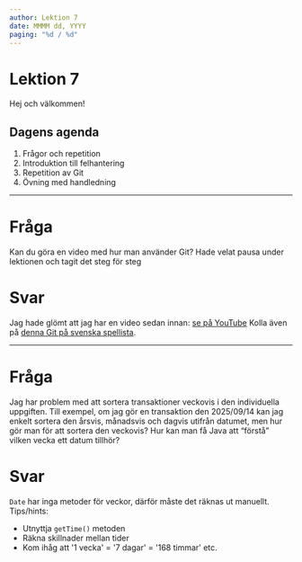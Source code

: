 ```yaml
---
author: Lektion 7
date: MMMM dd, YYYY
paging: "%d / %d"
---
```


# Lektion 7

Hej och välkommen!

## Dagens agenda

1. Frågor och repetition
2. Introduktion till felhantering
3. Repetition av Git
4. Övning med handledning

---

# Fråga

Kan du göra en video med hur man använder Git? Hade velat pausa under lektionen och tagit det steg för steg

# Svar

Jag hade glömt att jag har en video sedan innan: [se på YouTube](https://youtu.be/5TIMfCIugDI?si=mFjtNxaXoN44SUB9)
Kolla även på [denna Git på svenska spellista](https://www.youtube.com/watch?v=0nfyNwYZzZ4&list=PLwh73nXB3whgormDmX_skiiJfHfOa9Jgd&index=1).

---

# Fråga

Jag har problem med att sortera transaktioner veckovis i den individuella uppgiften. Till exempel, om jag gör en transaktion den 2025/09/14 kan jag enkelt sortera den årsvis, månadsvis och dagvis utifrån datumet, men hur gör man för att sortera den veckovis? Hur kan man få Java att “förstå” vilken vecka ett datum tillhör?

# Svar

`Date` har inga metoder för veckor, därför måste det räknas ut manuellt. Tips/hints:

- Utnyttja `getTime()` metoden
- Räkna skillnader mellan tider
- Kom ihåg att '1 vecka' = '7 dagar' = '168 timmar' etc.
